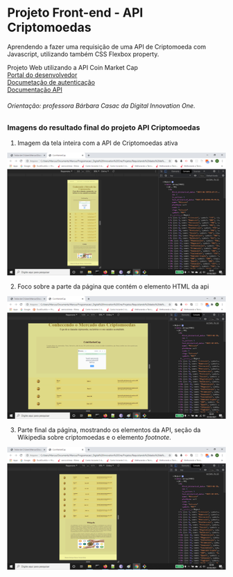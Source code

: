 # Projeto Front-end - API Criptomoedas



Aprendendo a fazer uma requisição de uma API de Criptomoeda com Javascript, utilizando também CSS Flexbox property.  <br>



Projeto Web utilizando a API Coin Market Cap <br>
[Portal do desenvolvedor](https://pro.coinmarketcap.com/account) <br>
[Documetação de autenticação](https://coinmarketcap.com/api/documentation/v1/#section/Authentication) <br>
[Documentação API](https://coinmarketcap.com/api/documentation/v1/#) <br>

###### Orientação: professora Bárbara Casac da Digital Innovation One.



### Imagens do resultado final do projeto API Criptomoedas

1. Imagem da tela inteira com a API de Criptomoedas ativa

![Imagem da tela de desenvolvimento do projeto API Criptomoedas](images/imagem-site-apicriptomoedas1.png)



2. Foco sobre a parte da página que contém o elemento HTML da api

![Imagem da tela de desenvolvimento do projeto API Criptomoedas](images/imagem-site-apicriptomoedas2.png)





3. Parte final da página, mostrando os elementos da API, seção da Wikipedia sobre criptomoedas e o elemento _footnote_.

![imagem-site-apicriptomoedas2.png](images/imagem-site-apicriptomoedas3.png)